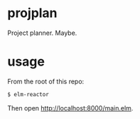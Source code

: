 # projplan

Project planner. Maybe.

# usage

From the root of this repo:

```bash
$ elm-reactor
```

Then open [http://localhost:8000/main.elm](http://localhost:8000/main.elm).
